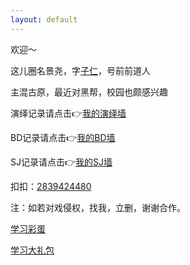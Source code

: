 ```yaml
---
layout: default
---
```



欢迎～

这儿圈名景尧，字[子仁](./another-page.html)，号前前道人

主混古原，最近对黑帮，校园也颇感兴趣

演绎记录请点击👉[我的演绎墙](./docs/my-page.html)

BD记录请点击👉[我的BD墙](./docs/bdindex.html)

SJ记录请点击👉[我的SJ墙](./docs/docs-sjindex.html)

扣扣：[2839424480](https://raw.githubusercontent.com/UserT2019/UserT2019.github.io/master/assets/img/qqewm.jpg)

注：如若对戏侵权，找我，立删，谢谢合作。

[学习彩蛋](./docs/caidan.html)

[学习大礼包](./docs/cgcdalibao.html)
